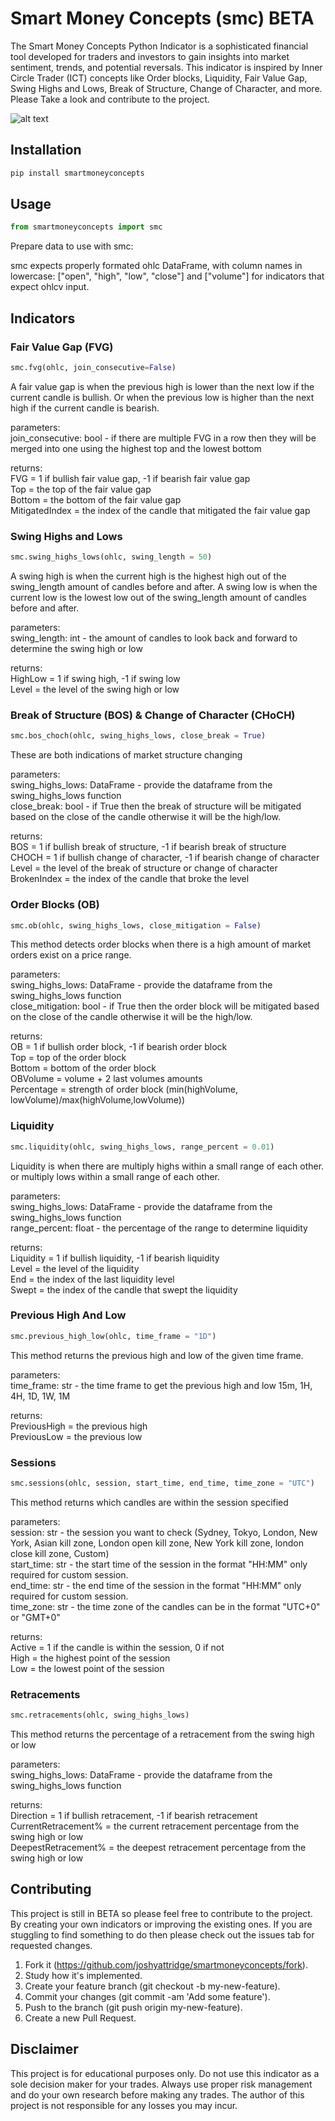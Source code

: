 # Smart Money Concepts (smc) BETA

The Smart Money Concepts Python Indicator is a sophisticated financial tool developed for traders and investors to gain insights into market sentiment, trends, and potential reversals. This indicator is inspired by Inner Circle Trader (ICT) concepts like Order blocks, Liquidity, Fair Value Gap, Swing Highs and Lows, Break of Structure, Change of Character, and more. Please Take a look and contribute to the project.

![alt text](https://github.com/joshyattridge/smart-money-concepts/blob/53dd0b0a5e598d04b0cd3d10af71a0c252ad850d/tests/test_binance.png)

## Installation

```bash
pip install smartmoneyconcepts
```

## Usage

```python
from smartmoneyconcepts import smc
```

Prepare data to use with smc:

smc expects properly formated ohlc DataFrame, with column names in lowercase: ["open", "high", "low", "close"] and ["volume"] for indicators that expect ohlcv input.

## Indicators

### Fair Value Gap (FVG)

```python
smc.fvg(ohlc, join_consecutive=False)
```

A fair value gap is when the previous high is lower than the next low if the current candle is bullish.
Or when the previous low is higher than the next high if the current candle is bearish.

parameters:<br>
join_consecutive: bool - if there are multiple FVG in a row then they will be merged into one using the highest top and the lowest bottom<br>

returns:<br>
FVG = 1 if bullish fair value gap, -1 if bearish fair value gap<br>
Top = the top of the fair value gap<br>
Bottom = the bottom of the fair value gap<br>
MitigatedIndex = the index of the candle that mitigated the fair value gap<br>

### Swing Highs and Lows

```python
smc.swing_highs_lows(ohlc, swing_length = 50)
```

A swing high is when the current high is the highest high out of the swing_length amount of candles before and after.
A swing low is when the current low is the lowest low out of the swing_length amount of candles before and after.

parameters:<br>
swing_length: int - the amount of candles to look back and forward to determine the swing high or low<br>

returns:<br>
HighLow = 1 if swing high, -1 if swing low<br>
Level = the level of the swing high or low<br>

### Break of Structure (BOS) & Change of Character (CHoCH)

```python
smc.bos_choch(ohlc, swing_highs_lows, close_break = True)
```

These are both indications of market structure changing

parameters:<br>
swing_highs_lows: DataFrame - provide the dataframe from the swing_highs_lows function<br>
close_break: bool - if True then the break of structure will be mitigated based on the close of the candle otherwise it will be the high/low.<br>

returns:<br>
BOS = 1 if bullish break of structure, -1 if bearish break of structure<br>
CHOCH = 1 if bullish change of character, -1 if bearish change of character<br>
Level = the level of the break of structure or change of character<br>
BrokenIndex = the index of the candle that broke the level<br>

### Order Blocks (OB)

```python
smc.ob(ohlc, swing_highs_lows, close_mitigation = False)
```

This method detects order blocks when there is a high amount of market orders exist on a price range.

parameters:<br>
swing_highs_lows: DataFrame - provide the dataframe from the swing_highs_lows function<br>
close_mitigation: bool - if True then the order block will be mitigated based on the close of the candle otherwise it will be the high/low.

returns:<br>
OB = 1 if bullish order block, -1 if bearish order block<br>
Top = top of the order block<br>
Bottom = bottom of the order block<br>
OBVolume = volume + 2 last volumes amounts<br>
Percentage = strength of order block (min(highVolume, lowVolume)/max(highVolume,lowVolume))<br>

### Liquidity

```python
smc.liquidity(ohlc, swing_highs_lows, range_percent = 0.01)
```

Liquidity is when there are multiply highs within a small range of each other.
or multiply lows within a small range of each other.

parameters:<br>
swing_highs_lows: DataFrame - provide the dataframe from the swing_highs_lows function<br>
range_percent: float - the percentage of the range to determine liquidity<br>

returns:<br>
Liquidity = 1 if bullish liquidity, -1 if bearish liquidity<br>
Level = the level of the liquidity<br>
End = the index of the last liquidity level<br>
Swept = the index of the candle that swept the liquidity<br>

### Previous High And Low

```python
smc.previous_high_low(ohlc, time_frame = "1D")
```

This method returns the previous high and low of the given time frame.

parameters:<br>
time_frame: str - the time frame to get the previous high and low 15m, 1H, 4H, 1D, 1W, 1M<br>

returns:<br>
PreviousHigh = the previous high<br>
PreviousLow = the previous low<br>

### Sessions

```python
smc.sessions(ohlc, session, start_time, end_time, time_zone = "UTC")
```

This method returns which candles are within the session specified

parameters:<br>
session: str - the session you want to check (Sydney, Tokyo, London, New York, Asian kill zone, London open kill zone, New York kill zone, london close kill zone, Custom)<br>
start_time: str - the start time of the session in the format "HH:MM" only required for custom session.<br>
end_time: str - the end time of the session in the format "HH:MM" only required for custom session.<br>
time_zone: str - the time zone of the candles can be in the format "UTC+0" or "GMT+0"<br>

returns:<br>
Active = 1 if the candle is within the session, 0 if not<br>
High = the highest point of the session<br>
Low = the lowest point of the session<br>

### Retracements

```python
smc.retracements(ohlc, swing_highs_lows)
```

This method returns the percentage of a retracement from the swing high or low

parameters:<br>
swing_highs_lows: DataFrame - provide the dataframe from the swing_highs_lows function<br>

returns:<br>
Direction = 1 if bullish retracement, -1 if bearish retracement<br>
CurrentRetracement% = the current retracement percentage from the swing high or low<br>
DeepestRetracement% = the deepest retracement percentage from the swing high or low<br>

## Contributing

This project is still in BETA so please feel free to contribute to the project. By creating your own indicators or improving the existing ones. If you are stuggling to find something to do then please check out the issues tab for requested changes.

1. Fork it (https://github.com/joshyattridge/smartmoneyconcepts/fork).
2. Study how it's implemented.
3. Create your feature branch (git checkout -b my-new-feature).
4. Commit your changes (git commit -am 'Add some feature').
5. Push to the branch (git push origin my-new-feature).
6. Create a new Pull Request.

## Disclaimer

This project is for educational purposes only. Do not use this indicator as a sole decision maker for your trades. Always use proper risk management and do your own research before making any trades. The author of this project is not responsible for any losses you may incur.
